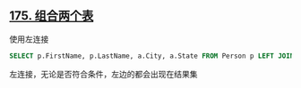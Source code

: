 ## [175. 组合两个表](https://leetcode-cn.com/problems/combine-two-tables/)

使用左连接

```sql
SELECT p.FirstName, p.LastName, a.City, a.State FROM Person p LEFT JOIN Address a ON p.PersonId = a.PersonId;
```

左连接，无论是否符合条件，左边的都会出现在结果集

